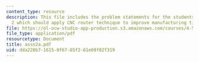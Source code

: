 ```yaml
---
content_type: resource
description: This file includes the problem statements for the students for assignment
  2 which should apply CNC router technique to improve manufacturing time.
file: https://ol-ocw-studio-app-production.s3.amazonaws.com/courses/4-501-architectural-construction-and-computation-fall-2005/dda228b716150f6785f261e09f02f319_assn2a.pdf
file_type: application/pdf
resourcetype: Document
title: assn2a.pdf
uid: dda228b7-1615-0f67-85f2-61e09f02f319
---
```

